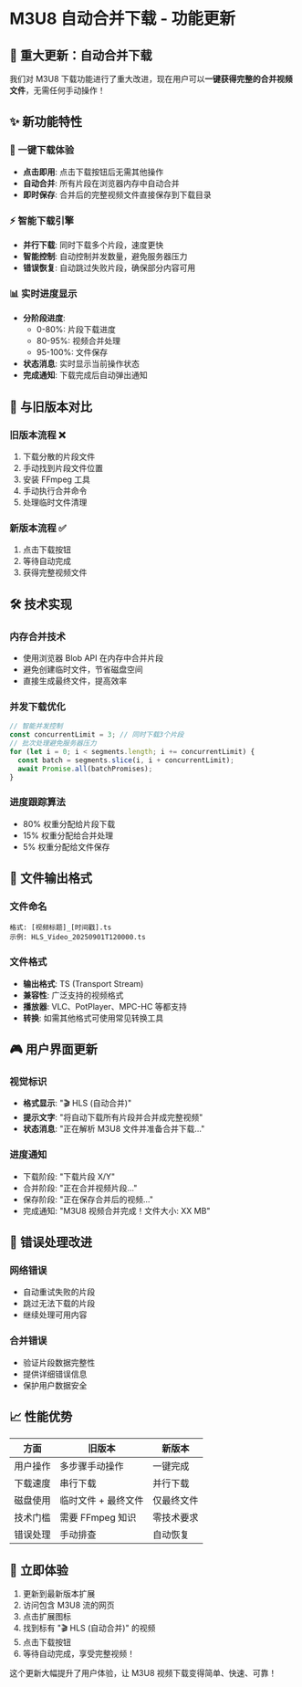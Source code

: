 # M3U8 自动合并下载 - 功能更新

## 🚀 重大更新：自动合并下载

我们对 M3U8 下载功能进行了重大改进，现在用户可以**一键获得完整的合并视频文件**，无需任何手动操作！

## ✨ 新功能特性

### 🎯 一键下载体验
- **点击即用**: 点击下载按钮后无需其他操作
- **自动合并**: 所有片段在浏览器内存中自动合并
- **即时保存**: 合并后的完整视频文件直接保存到下载目录

### ⚡ 智能下载引擎
- **并行下载**: 同时下载多个片段，速度更快
- **智能控制**: 自动控制并发数量，避免服务器压力
- **错误恢复**: 自动跳过失败片段，确保部分内容可用

### 📊 实时进度显示
- **分阶段进度**: 
  - 0-80%: 片段下载进度
  - 80-95%: 视频合并处理
  - 95-100%: 文件保存
- **状态消息**: 实时显示当前操作状态
- **完成通知**: 下载完成后自动弹出通知

## 🔄 与旧版本对比

### 旧版本流程 ❌
1. 下载分散的片段文件
2. 手动找到片段文件位置
3. 安装 FFmpeg 工具
4. 手动执行合并命令
5. 处理临时文件清理

### 新版本流程 ✅
1. 点击下载按钮
2. 等待自动完成
3. 获得完整视频文件

## 🛠️ 技术实现

### 内存合并技术
- 使用浏览器 Blob API 在内存中合并片段
- 避免创建临时文件，节省磁盘空间
- 直接生成最终文件，提高效率

### 并发下载优化
```javascript
// 智能并发控制
const concurrentLimit = 3; // 同时下载3个片段
// 批次处理避免服务器压力
for (let i = 0; i < segments.length; i += concurrentLimit) {
  const batch = segments.slice(i, i + concurrentLimit);
  await Promise.all(batchPromises);
}
```

### 进度跟踪算法
- 80% 权重分配给片段下载
- 15% 权重分配给合并处理
- 5% 权重分配给文件保存

## 📁 文件输出格式

### 文件命名
```
格式: [视频标题]_[时间戳].ts
示例: HLS_Video_20250901T120000.ts
```

### 文件格式
- **输出格式**: TS (Transport Stream)
- **兼容性**: 广泛支持的视频格式
- **播放器**: VLC、PotPlayer、MPC-HC 等都支持
- **转换**: 如需其他格式可使用常见转换工具

## 🎮 用户界面更新

### 视觉标识
- **格式显示**: "🎬 HLS (自动合并)"
- **提示文字**: "将自动下载所有片段并合并成完整视频"
- **状态消息**: "正在解析 M3U8 文件并准备合并下载..."

### 进度通知
- 下载阶段: "下载片段 X/Y"
- 合并阶段: "正在合并视频片段..."
- 保存阶段: "正在保存合并后的视频..."
- 完成通知: "M3U8 视频合并完成！文件大小: XX MB"

## 🔧 错误处理改进

### 网络错误
- 自动重试失败的片段
- 跳过无法下载的片段
- 继续处理可用内容

### 合并错误
- 验证片段数据完整性
- 提供详细错误信息
- 保护用户数据安全

## 📈 性能优势

| 方面 | 旧版本 | 新版本 |
|------|--------|--------|
| 用户操作 | 多步骤手动操作 | 一键完成 |
| 下载速度 | 串行下载 | 并行下载 |
| 磁盘使用 | 临时文件 + 最终文件 | 仅最终文件 |
| 技术门槛 | 需要 FFmpeg 知识 | 零技术要求 |
| 错误处理 | 手动排查 | 自动恢复 |

## 🚀 立即体验

1. 更新到最新版本扩展
2. 访问包含 M3U8 流的网页
3. 点击扩展图标
4. 找到标有 "🎬 HLS (自动合并)" 的视频
5. 点击下载按钮
6. 等待自动完成，享受完整视频！

这个更新大幅提升了用户体验，让 M3U8 视频下载变得简单、快速、可靠！
